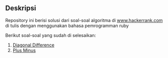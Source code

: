 ## Deskripsi

Repository ini berisi solusi dari soal-soal algoritma di www.hackerrank.com di tulis dengan menggunakan bahasa pemrogramman ruby

Berikut soal-soal yang sudah di selesaikan:
1. [Diagonal Difference](https://www.hackerrank.com/challenges/diagonal-difference)
2. [Plus Minus](https://www.hackerrank.com/challenges/plus-minus)
